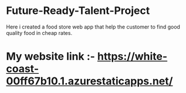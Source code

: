 # Future-Ready-Talent-Project
Here i created a food store web app that help the customer to find good quality food in cheap rates.

# My website link :- https://white-coast-00ff67b10.1.azurestaticapps.net/
